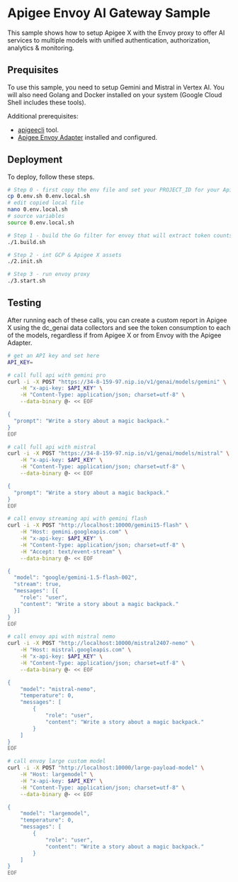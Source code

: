 # Apigee Envoy AI Gateway Sample
This sample shows how to setup Apigee X with the Envoy proxy to offer AI services to multiple models with unified authentication, authorization, analytics & monitoring.

## Prequisites
To use this sample, you need to setup Gemini and Mistral in Vertex AI. You will also need Golang and Docker installed on your system (Google Cloud Shell includes these tools).

Additional prerequisites:
- [apigeecli](https://github.com/apigee/apigeecli/tree/main) tool.
- [Apigee Envoy Adapter](https://cloud.google.com/apigee/docs/api-platform/envoy-adapter/v2.0.x/concepts) installed and configured.

## Deployment
To deploy, follow these steps.
```sh
# Step 0 - first copy the env file and set your PROJECT_ID for your Apigee X & Vertex AI services
cp 0.env.sh 0.env.local.sh
# edit copied local file
nano 0.env.local.sh
# source variables
source 0.env.local.sh

# Step 1 - build the Go filter for envoy that will extract token counts from the payloads
./1.build.sh

# Step 2 - int GCP & Apigee X assets
./2.init.sh

# Step 3 - run envoy proxy
./3.start.sh
```

## Testing
After running each of these calls, you can create a custom report in Apigee X using the dc_genai data collectors and see the token consumption to each of the models, regardless if from Apigee X or from Envoy with the Apigee Adapter.
```sh
# get an API key and set here
API_KEY=

# call full api with gemini pro
curl -i -X POST "https://34-8-159-97.nip.io/v1/genai/models/gemini" \
	-H "x-api-key: $API_KEY" \
	-H "Content-Type: application/json; charset=utf-8" \
	--data-binary @- << EOF

{
  "prompt": "Write a story about a magic backpack."
}
EOF

# call full api with mistral
curl -i -X POST "https://34-8-159-97.nip.io/v1/genai/models/mistral" \
	-H "x-api-key: $API_KEY" \
	-H "Content-Type: application/json; charset=utf-8" \
	--data-binary @- << EOF

{
  "prompt": "Write a story about a magic backpack."
}
EOF

# call envoy streaming api with gemini flash
curl -i -X POST "http://localhost:10000/gemini15-flash" \
	-H "Host: gemini.googleapis.com" \
	-H "x-api-key: $API_KEY" \
	-H "Content-Type: application/json; charset=utf-8" \
	-H "Accept: text/event-stream" \
	--data-binary @- << EOF

{
  "model": "google/gemini-1.5-flash-002",
  "stream": true,
  "messages": [{
    "role": "user",
    "content": "Write a story about a magic backpack."
  }]
}
EOF

# call envoy api with mistral nemo
curl -i -X POST "http://localhost:10000/mistral2407-nemo" \
	-H "Host: mistral.googleapis.com" \
	-H "x-api-key: $API_KEY" \
	-H "Content-Type: application/json; charset=utf-8" \
	--data-binary @- << EOF

{
	"model": "mistral-nemo",
	"temperature": 0,
	"messages": [
		{
			"role": "user",
			"content": "Write a story about a magic backpack."
		}
	]
}
EOF

# call envoy large custom model
curl -i -X POST "http://localhost:10000/large-payload-model" \
	-H "Host: largemodel" \
	-H "x-api-key: $API_KEY" \
	-H "Content-Type: application/json; charset=utf-8" \
	--data-binary @- << EOF

{
	"model": "largemodel",
	"temperature": 0,
	"messages": [
		{
			"role": "user",
			"content": "Write a story about a magic backpack."
		}
	]
}
EOF
```